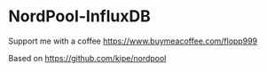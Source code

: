 # NordPool-InfluxDB

Support me with a coffee https://www.buymeacoffee.com/flopp999

Based on https://github.com/kipe/nordpool
